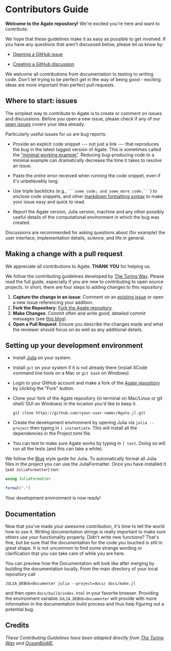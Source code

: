 # Contributors Guide

**Welcome to the Agate repository!**
We're excited you're here and want to contribute.

We hope that these guidelines make it as easy as possible to get involved.
If you have any questions that aren't discussed below, please let us know by:

* [Opening a GitHub issue](https://github.com/agate-model/Agate.jl/issues/new)

* [Creating a GitHub discussion](https://github.com/agate-model/Agate.jl/discussions/new/choose)

We welcome all contributions from documentation to testing to writing code.
Don't let trying to be perfect get in the way of being good - exciting ideas are more important than perfect pull requests.

## Where to start: issues

The simplest way to contribute to Agate is to create or comment on issues and discussions. Before you open a new issue, please check if any of our [open issues](https://github.com/agate-model/Agate.jl/issues) covers your idea already.

Particularly useful issues for us are bug reports:

* Provide an explicit code snippet --- not just a link --- that reproduces the bug in the latest tagged version of Agate. This is sometimes called the ["minimal working example"](https://en.wikipedia.org/wiki/Minimal_working_example). Reducing bug-producing code to a minimal example can dramatically decrease the time it takes to resolve an issue.

* Paste the _entire_ error received when running the code snippet, even if it's unbelievably long.

* Use triple backticks (e.g., ````` ```some_code; and_some_more_code;``` `````) to enclose code snippets, and other [markdown formatting syntax](https://docs.github.com/en/github/writing-on-github/getting-started-with-writing-and-formatting-on-github/basic-writing-and-formatting-syntax) to make your issue easy and quick to read.

* Report the Agate version, Julia version, machine and any other possibly useful details of the computational environment in which the bug was created.

Discussions are recommended for asking questions about (for example) the user interface, implementation details, science, and life in general.

## Making a change with a pull request

We appreciate all contributions to Agate.
**THANK YOU** for helping us.

We follow the contributing guidelines developed by [The Turing Way](https://github.com/the-turing-way/the-turing-way/blob/main/CONTRIBUTING.md#making-a-change-with-a-pull-request). Please read the full guide, especially if you are new to contributing to open source projects. In short, there are four steps to adding changes to this repository:

1. **Capture the change in an issue**: Comment on an [existing issue](https://github.com/agate-model/Agate.jl/issues) or open a new issue referencing your addition.
2. **Fork the Repository**: [Fork the Agate repository](https://github.com/agate-model/Agate.jl/fork).
3. **Make Changes**: Commit often and write good, detailed commit messages (see [this blog](https://chris.beams.io/posts/git-commit/)).
4. **Open a Pull Request**: Ensure you describe the changes made and what the reviewer should focus on as well as any additional details.

## Setting up your development environment

* Install [Julia](https://julialang.org/) on your system.

* Install `git` on your system if it is not already there (install XCode command line tools on
  a Mac or `git bash` on Windows).

* Login to your GitHub account and make a fork of the
  [Agate repository](https://github.com/agate-model/Agate.jl) by
  clicking the "Fork" button.

* Clone your fork of the Agate repository (in terminal on Mac/Linux or git shell/
  GUI on Windows) in the location you'd like to keep it.
  ```
  git clone https://github.com/<your-user-name>/Agate.jl.git
  ```

* Create the development environment by opening Julia via `julia --project` then
  typing in `] instantiate`. This will install all the dependencies in the Project.toml
  file.

* You can test to make sure Agate works by typing in `] test`. Doing so will run all
  the tests (and this can take a while).

We follow the [Blue](https://github.com/JuliaDiff/BlueStyle) style guide for Julia. To automatically format all Julia files in the project you can use the JuliaFormatter. Once you have installed it (`add JuliaFormatter`) run:

```Julia
using JuliaFormatter

format(".")
```

Your development environment is now ready!

## Documentation

Now that you've made your awesome contribution, it's time to tell the world how to use it.
Writing documentation strings is really important to make sure others use your functionality
properly. Didn't write new functions? That's fine, but be sure that the documentation for
the code you touched is still in great shape. It is not uncommon to find some strange wording
or clarification that you can take care of while you are here.

You can preview how the Documentation will look like after merging by building the documentation 
locally. From the main directory of your local repository call

```
JULIA_DEBUG=Documenter julia --project=docs/ docs/make.jl
```

and then open `docs/build/index.html` in your favorite browser. Providing the environment variable 
`JULIA_DEBUG=Documenter` will provide with more information in the documentation build process and
thus help figuring out a potential bug.

## Credits

_These Contributing Guidelines have been adapted directly from [The Turing Way](https://github.com/the-turing-way/the-turing-way/blob/main/CONTRIBUTING.md) and [OceanBioME](https://github.com/OceanBioME/OceanBioME.jl/blob/main/docs/src/contributing.md)._


[Agate-repo]: https://github.com/agate-model/Agate.jl
[Agate-issues]: https://github.com/agate-model/Agate.jl/issues
[git]: https://git-scm.com
[github]: https://github.com
[github-branches]: https://help.github.com/articles/creating-and-deleting-branches-within-your-repository
[github-fork]: https://help.github.com/articles/fork-a-repo
[github-flow]: https://guides.github.com/introduction/flow
[github-mergeconflicts]: https://help.github.com/articles/about-merge-conflicts
[github-pullrequest]: https://help.github.com/articles/creating-a-pull-request
[github-review]: https://help.github.com/articles/about-pull-request-reviews
[github-syncfork]: https://help.github.com/articles/syncing-a-fork
